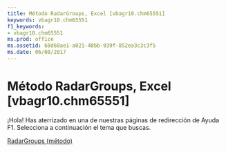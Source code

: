 ```yaml
---
title: Método RadarGroups, Excel [vbagr10.chm65551]
keywords: vbagr10.chm65551
f1_keywords:
- vbagr10.chm65551
ms.prod: office
ms.assetid: 68d68ae1-a021-48bb-939f-852ea3c3c3f5
ms.date: 06/08/2017
---
```





# Método RadarGroups, Excel [vbagr10.chm65551]

¡Hola! Has aterrizado en una de nuestras páginas de redirección de Ayuda F1. Selecciona a continuación el tema que buscas.


 [RadarGroups (método)](http://msdn.microsoft.com/library/radargroups-method%28Office.15%29.aspx)


